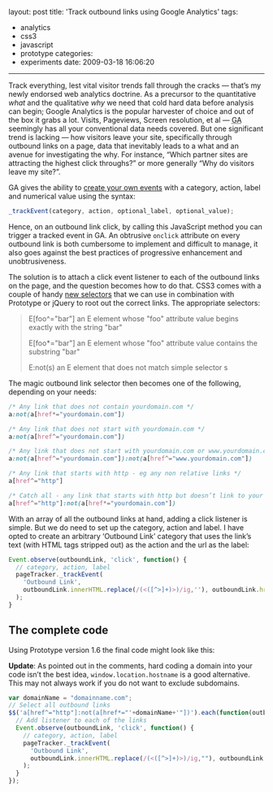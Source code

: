 layout: post
title: 'Track outbound links using Google Analytics'
tags:
  - analytics
  - css3
  - javascript
  - prototype
categories:
  - experiments
date: 2009-03-18 16:06:20
---

Track everything, lest vital visitor trends fall through the cracks — that’s my newly endorsed web analytics doctrine. As a precursor to the quantitative _what_ and the qualitative _why_ we need that cold hard data before analysis can begin; Google Analytics is the popular harvester of choice and out of the box it grabs a lot. Visits, Pageviews, Screen resolution, et al — <abbr title="Google Analytics">GA</abbr> seemingly has all your conventional data needs covered. But one significant trend is lacking — how visitors leave your site, specifically through outbound links on a page, data that inevitably leads to a what and an avenue for investigating the why. For instance, “Which partner sites are attracting the highest click throughs?” or more generally “Why do visitors leave my site?”.

GA gives the ability to [create your own events](https://developers.google.com/analytics/devguides/collection/gajs/eventTrackerGuide) with a category, action, label and numerical value using the syntax:

```js
_trackEvent(category, action, optional_label, optional_value);
```

Hence, on an outbound link click, by calling this JavaScript method you can trigger a tracked event in GA. An obtrusive `onclick` attribute on every outbound link is both cumbersome to implement and difficult to manage, it also goes against the best practices of progressive enhancement and unobtrusiveness.

The solution is to attach a click event listener to each of the outbound links on the page, and the question becomes how to do that. CSS3 comes with a couple of handy [new selectors](https://www.w3.org/TR/css3-selectors/) that we can use in combination with Prototype or jQuery to root out the correct links. The appropriate selectors:

> E[foo^="bar"] an E element whose "foo" attribute value begins exactly with the string "bar">
> E[foo*="bar"] an E element whose "foo" attribute value contains the substring "bar">
> E:not(s) an E element that does not match simple selector s

The magic outbound link selector then becomes one of the following, depending on your needs:

```css
/* Any link that does not contain yourdomain.com */
a:not(a[href*="yourdomain.com"])

/* Any link that does not start with yourdomain.com */
a:not(a[href^="yourdomain.com"])

/* Any link that does not start with yourdomain.com or www.yourdomain.com */
a:not(a[href^="yourdomain.com"]):not(a[href^="www.yourdomain.com"])

/* Any link that starts with http - eg any non relative links */
a[href^="http"]

/* Catch all - any link that starts with http but doesn’t link to your domain */
a[href^="http"]:not(a[href*="yourdomain.com"])
```

With an array of all the outbound links at hand, adding a click listener is simple. But we do need to set up the category, action and label. I have opted to create an arbitrary ‘Outbound Link’ category that uses the link’s text (with HTML tags stripped out) as the action and the url as the label:

```js
Event.observe(outboundLink, 'click', function() {
  // category, action, label
  pageTracker._trackEvent(
    'Outbound Link',
    outboundLink.innerHTML.replace(/(<([^>]+)>)/ig,''), outboundLink.href
  );
}
```

## The complete code

Using Prototype version 1.6 the final code might look like this:

**Update**: As pointed out in the comments, hard coding a domain into your code isn’t the best idea, `window.location.hostname` is a good alternative. This may not always work if you do not want to exclude subdomains.

```js
var domainName = "domainname.com";
// Select all outbound links
$$('a[href^="http"]:not(a[href*="'+domainName+'"])').each(function(outboundLink) {
  // Add listener to each of the links
  Event.observe(outboundLink, 'click', function() {
    // category, action, label
    pageTracker._trackEvent(
      'Outbound Link',
      outboundLink.innerHTML.replace(/(<([^>]+)>)/ig,""), outboundLink.href
    );
  }
});
```
